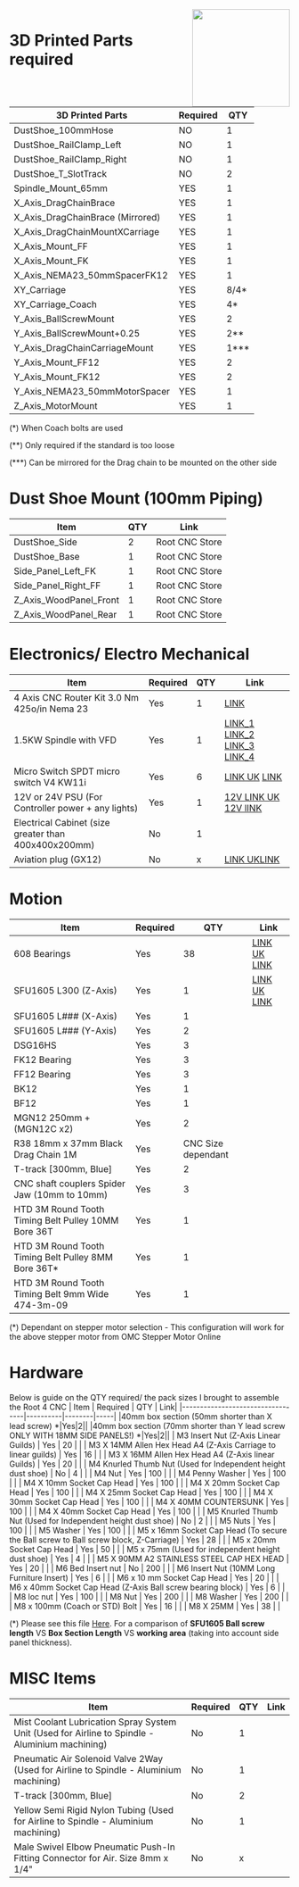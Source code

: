 <img align="right" width=175 src="R_Logo.png" />

# 3D Printed Parts required

| 3D Printed Parts                 | Required | QTY    |
|----------------------------------|----------|--------|
| DustShoe_100mmHose               | NO       | 1      |
| DustShoe_RailClamp_Left          | NO       | 1      |
| DustShoe_RailClamp_Right         | NO       | 1      |
| DustShoe_T_SlotTrack             | NO       | 2      |
| Spindle_Mount_65mm               | YES      | 1      |
| X_Axis_DragChainBrace            | YES      | 1      |
| X_Axis_DragChainBrace (Mirrored) | YES      | 1      |
| X_Axis_DragChainMountXCarriage   | YES      | 1      |
| X_Axis_Mount_FF                  | YES      | 1      |
| X_Axis_Mount_FK                  | YES      | 1      |
| X_Axis_NEMA23_50mmSpacerFK12     | YES      | 1      |
| XY_Carriage                      | YES      | 8/4*   |
| XY_Carriage_Coach                | YES      | 4*     |
| Y_Axis_BallScrewMount            | YES      | 2      |
| Y_Axis_BallScrewMount+0.25       | YES      | 2**    |
| Y_Axis_DragChainCarriageMount    | YES      | 1***   |
| Y_Axis_Mount_FF12                | YES      | 2      |
| Y_Axis_Mount_FK12                | YES      | 2      |
| Y_Axis_NEMA23_50mmMotorSpacer    | YES      | 1      |
| Z_Axis_MotorMount                | YES      | 1      |

(\*) When Coach bolts are used

(\*\*) Only required if the standard is too loose

(\*\*\*) Can be mirrored for the Drag chain to be mounted on the other side

# Dust Shoe Mount (100mm Piping)
| Item               | QTY    | Link|
|----------------------------------|--------|-----|
|DustShoe_Side| 2|Root CNC Store|
|DustShoe_Base|1|Root CNC Store|
|Side_Panel_Left_FK|1|Root CNC Store|
|Side_Panel_Right_FF|1|Root CNC Store|
|Z_Axis_WoodPanel_Front|1|Root CNC Store|
|Z_Axis_WoodPanel_Rear|1|Root CNC Store|


# Electronics/ Electro Mechanical
| Item               | Required | QTY    | Link|
|----------------------------------|----------|--------|-----|
| 4 Axis CNC Router Kit 3.0 Nm 425o/in Nema 23               | Yes       | 1      | [LINK](https://www.omc-stepperonline.com/4-axis-cnc-router-kit-3-0-nm-425oz-in-nema-23-stepper-motor-and-driver-and-power-supply.html/?tracking=5efc6f6300e83)
|1.5KW Spindle with VFD|Yes|1|[LINK_1](https://s.click.aliexpress.com/e/_dX0JKm3) [LINK_2](https://s.click.aliexpress.com/e/_dT4xs63) [LINK_3](https://s.click.aliexpress.com/e/_dSjt6gr) [LINK_4](https://s.click.aliexpress.com/e/_dSUhh43)
|Micro Switch SPDT micro switch V4 KW11i|Yes|6|[LINK UK](https://amzn.to/31Kf1wC) [LINK](https://s.click.aliexpress.com/e/_ATnQCz)| 
|12V or 24V PSU (For Controller power + any lights) |Yes|1|[12V LINK UK](https://amzn.to/2HxYvIS) [12V lINK](https://s.click.aliexpress.com/e/_AACYyd)| 
|Electrical Cabinet (size greater than 400x400x200mm) |No|1|| 
|Aviation plug (GX12) |No|x|[LINK UK](https://amzn.to/31LBPfl)[LINK](https://s.click.aliexpress.com/e/_AtqbWz)|


# Motion
| Item               | Required | QTY    | Link|
|----------------------------------|----------|--------|-----|
|608 Bearings               | Yes       | 38      |[LINK UK](https://amzn.to/3dWB9c6) [LINK](https://s.click.aliexpress.com/e/_ATuujF)|
|SFU1605 L300 (Z-Axis)               | Yes       | 1      |[LINK UK](https://amzn.to/3osWWNp) [LINK](https://s.click.aliexpress.com/e/_AOHs9J)|
|SFU1605 L### (X-Axis)                | Yes       | 1      |
|SFU1605 L### (Y-Axis)              | Yes       | 2      |
|DSG16HS            | Yes       | 3      |
|FK12 Bearing               | Yes       | 3      |
|FF12 Bearing             | Yes       | 3      |
|BK12             | Yes       | 1      |
|BF12              | Yes       | 1      |
|MGN12 250mm + (MGN12C x2)              | Yes       | 2      |
|R38 18mm x 37mm Black Drag Chain 1M              | Yes       | CNC Size dependant      |
|T-track [300mm, Blue]            | Yes       | 2      |
|CNC shaft couplers Spider Jaw (10mm to 10mm)| Yes       | 3      |
|HTD 3M Round Tooth Timing Belt Pulley 10MM Bore 36T| Yes       | 1      |
|HTD 3M Round Tooth Timing Belt Pulley 8MM Bore 36T*| Yes       | 1      |
|HTD 3M Round Tooth Timing Belt 9mm Wide 474-3m-09| Yes       | 1      |

(\*) Dependant on stepper motor selection - This configuration will work for the above stepper motor from OMC Stepper Motor Online
# Hardware
Below is guide on the QTY required/ the pack sizes I brought to assemble the Root 4 CNC
| Item               | Required | QTY    | Link|
|----------------------------------|----------|--------|-----|
|40mm box section (50mm shorter than X lead screw) *|Yes|2||
|40mm box section (70mm shorter than Y lead screw ONLY WITH 18MM SIDE PANELS!) *|Yes|2||
| M3 Insert Nut (Z-Axis Linear Guilds) | Yes | 20  | | 
| M3 X 14MM Allen Hex Head A4 (Z-Axis Carriage to linear guilds) | Yes | 16  | | 
| M3 X 16MM Allen Hex Head A4 (Z-Axis linear Guilds) | Yes | 20  | | 
| M4 Knurled Thumb Nut (Used for Independent height dust shoe) | No | 4  | | 
| M4 Nut | Yes | 100  | | 
| M4 Penny Washer | Yes | 100  | | 
| M4 X 10mm Socket Cap Head  | Yes | 100  | | 
| M4 X 20mm Socket Cap Head  | Yes | 100  | | 
| M4 X 25mm Socket Cap Head  | Yes | 100  | | 
| M4 X 30mm Socket Cap Head  | Yes | 100  | | 
| M4 X 40MM COUNTERSUNK | Yes | 100  | | 
| M4 X 40mm Socket Cap Head  | Yes | 100  | | 
| M5 Knurled Thumb Nut (Used for Independent height dust shoe) | No | 2  | | 
| M5 Nuts  | Yes | 100  | | 
| M5 Washer | Yes | 100  | | 
| M5 x 16mm Socket Cap Head (To secure the Ball screw to Ball screw block, Z-Carriage) | Yes | 28  | | 
| M5 x 20mm Socket Cap Head | Yes | 50  | | 
| M5 x 75mm (Used for independent height dust shoe) | Yes | 4  | | 
| M5 X 90MM A2 STAINLESS STEEL CAP HEX HEAD | Yes | 20  | | 
| M6 Bed Insert nut | No | 200  | | 
| M6 Insert Nut (10MM Long Furniture Insert) | Yes | 6  | | 
| M6 x 10 mm Socket Cap Head | Yes | 20  | | 
| M6 x 40mm Socket Cap Head (Z-Axis Ball screw bearing block) | Yes | 6  | | 
| M8 loc nut | Yes | 100  | | 
| M8 Nut | Yes | 200  | | 
| M8 Washer | Yes | 200  | | 
| M8 x 100mm (Coach or STD) Bolt | Yes | 16  | | 
| M8 X 25MM  | Yes | 38  | | 

(\*) Please see this file [Here](https://github.com/RootCNC/Root-4-CNC/blob/master/Working%20Area.xlsx). For a comparison of **SFU1605 Ball screw length** VS **Box Section Length** VS **working area** (taking into account side panel thickness).

# MISC Items
| Item               | Required | QTY    | Link|
|----------------------------------|----------|--------|-----|
|Mist Coolant Lubrication Spray System Unit (Used for Airline to Spindle - Aluminium machining)| No |1 | |
|Pneumatic Air Solenoid Valve 2Way (Used for Airline to Spindle - Aluminium machining)| No |1 | |
|T-track [300mm, Blue]| No |2 | |
|Yellow Semi Rigid Nylon Tubing (Used for Airline to Spindle - Aluminium machining)| No |1 | |
|Male Swivel Elbow Pneumatic Push-In Fitting Connector for Air. Size 8mm x 1/4"| No |x | |



